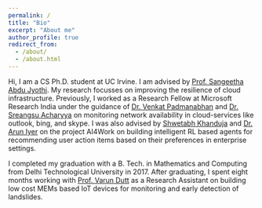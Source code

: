 ```yaml
---
permalink: /
title: "Bio"
excerpt: "About me"
author_profile: true
redirect_from: 
  - /about/
  - /about.html
---
```


Hi, I am a CS Ph.D. student at UC Irvine. I am advised by [Prof. Sangeetha Abdu Jyothi](https://www.ics.uci.edu/~sabdujyo/). My research focusses on improving the resilience of cloud infrastructure. Previously, I worked as a Research Fellow at Microsoft Research India under the guidance of [Dr. Venkat Padmanabhan](https://www.microsoft.com/en-us/research/people/padmanab/) and [Dr. Sreangsu Acharyya](https://dblp.org/pers/hd/a/Acharyya:Sreangsu) on monitoring network availability in cloud-services like outlook, bing, and skype. I was also advised by [Shwetabh Khanduja](https://dblp.org/pid/166/5269.html) and [Dr. Arun Iyer](https://www.microsoft.com/en-us/research/people/ariy/) on the project AI4Work on building intelligent RL based agents for recommending user action items based on their preferences in enterprise settings.

I completed my graduation with a B. Tech. in Mathematics and Computing from Delhi Technological University in 2017. After graduating, I spent eight months working with [Prof. Varun Dutt](http://faculty.iitmandi.ac.in/~varun/) as a Research Assistant on building low cost MEMs based IoT devices for monitoring and early detection of landslides.
